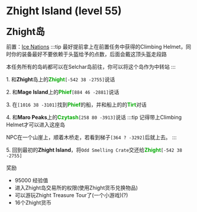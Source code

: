 # Zhight Island (level 55)
<span style="font-size: 25px;">**Zhight岛**</span>

前置：[Ice Nations](/quests/lvl31-40/level%2040%20-%20ice%20nations.html)
:::tip
最好提前拿上在前置任务中获得的Climbing Helmet，同时你的装备最好不要依赖于头盔给予的点数，后面会戴这顶头盔走段路

本任务所有的岛屿都可以在Selchar岛前往，你可以将这个岛作为中转站
:::

<span class="stage-index">1.</span> 和**Zhight**岛上的<font color=00AA00>**Zhight**</font>`[-542 38 -2755]`说话

<span class="stage-index">2.</span> 和**Mage Island**上的<font color=00AA00>**Phief**</font>`[884 46 -2881]`说话

<span class="stage-index">3.</span> 在`[1016 38 -3101]`找到<font color=00AA00>**Phief**</font>的船，并和船上的的<font color=00AA00>**Tirt**</font>对话

<span class="stage-index">4.</span> 和**Maro Peaks**上的<font color=00AA00>**Czytash**</font>`[258 80 -3913]`说话
:::tip
记得带上Climbing Helmet才可以进入这座岛 

NPC在一个山崖上，顺着木桥走，若看到梯子`[364 ? -3292]`后就上去。
:::

<span class="stage-index">5.</span> 回到最初的**Zhight Island**，将`Odd Smelling Crate`交还给<font color=00AA00>**Zhight**</font>`[-542 38 -2755]`

奖励
+ 95000 经验值
+ 进入Zhight岛交易所的权限(使用Zhight货币兑换物品)
+ 可以游玩Zhight Treasure Tour了(一个小游戏)(?)
+ 16个Zhight货币